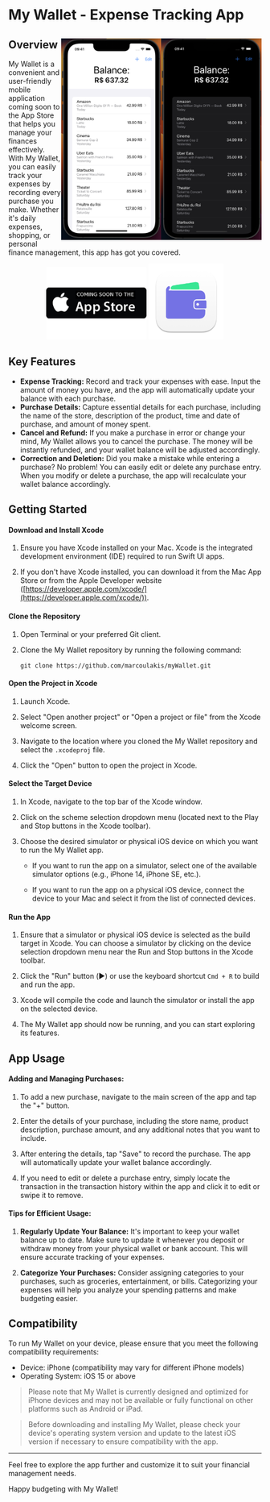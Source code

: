 

# My Wallet - Expense Tracking App


<div>
  <img src="https://raw.githubusercontent.com/marcoulakis/myWallet/main/.github/images/dark.png" alt="Scrennshot-of-Home-dark" height="400" align="right"/>
  <img src="https://raw.githubusercontent.com/marcoulakis/myWallet/main/.github/images/light.png" alt="Scrennshot-of-Home-light" height="400" align="right"/>
  
  
  <h2> Overview</h2>
  <p align="left">My Wallet is a convenient and user-friendly mobile application coming soon to the App Store that helps you manage your finances effectively. With My Wallet, you can easily track your expenses by recording every purchase you make. Whether it's daily expenses, shopping, or personal finance management, this app has got you covered.</p>
  <p align="center">
     <img src="https://raw.githubusercontent.com/marcoulakis/myWallet/main/.github/images/app-store.png" alt="logo" width="200" />
   <img src="https://raw.githubusercontent.com/marcoulakis/myWallet/main/.github/images/logo.png" alt="logo" width="150" />
  </p>
</div>





## Key Features

 - **Expense Tracking:** Record and track your expenses with ease. Input the
   amount of money you have, and the app will automatically update your
   balance with each purchase.
 - **Purchase Details:** Capture essential details for each purchase,
   including the name of the store, description of the product, time and
   date of purchase, and amount of money spent.
 - **Cancel and Refund:** If you make a purchase in error or change your
   mind, My Wallet allows you to cancel the purchase. The money will be
   instantly refunded, and your wallet balance will be adjusted
   accordingly.
 - **Correction and Deletion:** Did you make a mistake while entering a
   purchase? No problem! You can easily edit or delete any purchase
   entry. When you modify or delete a purchase, the app will recalculate
   your wallet balance accordingly.
 

## Getting Started

#### Download and Install Xcode

1. Ensure you have Xcode installed on your Mac. Xcode is the integrated development environment (IDE) required to run Swift UI apps.

2. If you don't have Xcode installed, you can download it from the Mac App Store or from the Apple Developer website ([https://developer.apple.com/xcode/](https://developer.apple.com/xcode/)).

#### Clone the Repository

1. Open Terminal or your preferred Git client.

2. Clone the My Wallet repository by running the following command:

   ```
   git clone https://github.com/marcoulakis/myWallet.git
   ```

#### Open the Project in Xcode

1. Launch Xcode.

2. Select "Open another project" or "Open a project or file" from the Xcode welcome screen.

3. Navigate to the location where you cloned the My Wallet repository and select the `.xcodeproj` file.

4. Click the "Open" button to open the project in Xcode.

#### Select the Target Device

1.  In Xcode, navigate to the top bar of the Xcode window.
    
2.  Click on the scheme selection dropdown menu (located next to the Play and Stop buttons in the Xcode toolbar).
    
3.  Choose the desired simulator or physical iOS device on which you want to run the My Wallet app.
    
    -   If you want to run the app on a simulator, select one of the available simulator options (e.g., iPhone 14, iPhone SE, etc.).
        
    -   If you want to run the app on a physical iOS device, connect the device to your Mac and select it from the list of connected devices.
   
#### Run the App

1. Ensure that a simulator or physical iOS device is selected as the build target in Xcode. You can choose a simulator by clicking on the device selection dropdown menu near the Run and Stop buttons in the Xcode toolbar.

2. Click the "Run" button (▶️) or use the keyboard shortcut `Cmd + R` to build and run the app.

3. Xcode will compile the code and launch the simulator or install the app on the selected device.

4. The My Wallet app should now be running, and you can start exploring its features.

## App Usage

#### Adding and Managing Purchases:

1.  To add a new purchase, navigate to the main screen of the app and tap the "+" button.
    
2.  Enter the details of your purchase, including the store name, product description, purchase amount, and any additional notes that you want to include.
    
3.  After entering the details, tap "Save" to record the purchase. The app will automatically update your wallet balance accordingly.
    
4.  If you need to edit or delete a purchase entry, simply locate the transaction in the transaction history within the app and click it to edit or swipe it to remove.
    

#### Tips for Efficient Usage:

1.  **Regularly Update Your Balance:** It's important to keep your wallet balance up to date. Make sure to update it whenever you deposit or withdraw money from your physical wallet or bank account. This will ensure accurate tracking of your expenses.
    
2.  **Categorize Your Purchases:** Consider assigning categories to your purchases, such as groceries, entertainment, or bills. Categorizing your expenses will help you analyze your spending patterns and make budgeting easier.

 ## Compatibility

To run My Wallet on your device, please ensure that you meet the following compatibility requirements:

-   Device: iPhone (compatibility may vary for different iPhone models)
-   Operating System: iOS 15 or above

> Please note that My Wallet is currently designed and optimized for
> iPhone devices and may not be available or fully functional on other
> platforms such as Android or iPad.

> Before downloading and installing My Wallet, please check your
> device's operating system version and update to the latest iOS version
> if necessary to ensure compatibility with the app.

---

Feel free to explore the app further and customize it to suit your financial management needs.

Happy budgeting with My Wallet!
